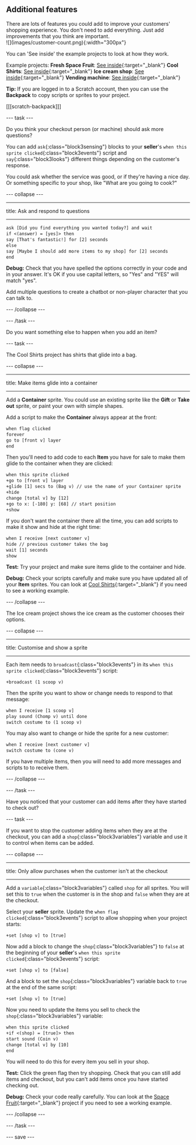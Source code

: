 ## Additional features

<div style="display: flex; flex-wrap: wrap">
<div style="flex-basis: 200px; flex-grow: 1; margin-right: 15px;">
There are lots of features you could add to improve your customers' shopping experience. You don't need to add everything. Just add improvements that you think are important.

</div>
<div>
![](images/customer-count.png){:width="300px"}
</div>
</div>

You can 'See inside' the example projects to look at how they work.

Example projects: **Fresh Space Fruit**: [See inside](https://scratch.mit.edu/projects/528696418/editor){:target="_blank"}
**Cool Shirts**: [See inside](https://scratch.mit.edu/projects/528697069/editor){:target="_blank"}
**Ice cream shop**: [See inside](https://scratch.mit.edu/projects/525972748/editor){:target="_blank"}
**Vending machine**: [See inside](https://scratch.mit.edu/projects/526051796/editor){:target="_blank"}

**Tip:** If you are logged in to a Scratch account, then you can use the **Backpack** to copy scripts or sprites to your project.

[[[scratch-backpack]]]

--- task ---

Do you think your checkout person (or machine) should ask more questions?

You can add `ask`{:class="block3sensing"} blocks to your **seller**'s `when this sprite clicked`{:class="block3events"} script and `say`{:class="block3looks"} different things depending on the customer's response.

You could ask whether the service was good, or if they're having a nice day. Or something specific to your shop, like "What are you going to cook?"

--- collapse ---

---

title: Ask and respond to questions

---

```blocks3
ask [Did you find everything you wanted today?] and wait
if <(answer) = [yes]> then
say [That's fantastic!] for [2] seconds
else
say [Maybe I should add more items to my shop] for [2] seconds
end
```

**Debug:** Check that you have spelled the options correctly in your code and in your answer. It's OK if you use capital letters, so "Yes" and "YES" will match "yes".

Add multiple questions to create a chatbot or non-player character that you can talk to.

--- /collapse ---

--- /task ---

Do you want something else to happen when you add an item?

--- task ---

The Cool Shirts project has shirts that glide into a bag.

--- collapse ---

---

title: Make items glide into a container

---

Add a **Container** sprite. You could use an existing sprite like the **Gift** or **Take out** sprite, or paint your own with simple shapes.

Add a script to make the **Container** always appear at the front:

```blocks3
when flag clicked
forever
go to [front v] layer
end
```

Then you'll need to add code to each **Item** you have for sale to make them glide to the container when they are clicked:

```blocks3
when this sprite clicked
+go to [front v] layer
+glide [1] secs to (Bag v) // use the name of your Container sprite
+hide
change [total v] by [12]
+go to x: [-180] y: [68] // start position
+show
```

If you don't want the container there all the time, you can add scripts to make it show and hide at the right time:

```blocks3
when I receive [next customer v]
hide // previous customer takes the bag
wait [1] seconds
show
```

**Test:** Try your project and make sure items glide to the container and hide.

**Debug:** Check your scripts carefully and make sure you have updated all of your **Item** sprites. You can look at [Cool Shirts](https://scratch.mit.edu/projects/528697069/editor){:target="_blank"} if you need to see a working example.

--- /collapse ---

The Ice cream project shows the ice cream as the customer chooses their options.

--- collapse ---

---

title: Customise and show a sprite

---

Each item needs to `broadcast`{:class="block3events"} in its `when this sprite clicked`{:class="block3events"} script:

```blocks3
+broadcast (1 scoop v)
```

Then the sprite you want to show or change needs to respond to that message:

```blocks3
when I receive [1 scoop v]
play sound (Chomp v) until done
switch costume to (1 scoop v)
```

You may also want to change or hide the sprite for a new customer:

```blocks3
when I receive [next customer v]
switch costume to (cone v)
```

If you have multiple items, then you will need to add more messages and scripts to to receive them.

--- /collapse ---

--- /task ---

Have you noticed that your customer can add items after they have started to check out?

--- task ---

If you want to stop the customer adding items when they are at the checkout, you can add a `shop`{:class="block3variables"} variable and use it to control when items can be added.

--- collapse ---

---
title: Only allow purchases when the customer isn't at the checkout

---

Add a `variable`{:class="block3variables"} called `shop` for all sprites. You will set this to `true` when the customer is in the shop and `false` when they are at the checkout.

Select your **seller** sprite. Update the `when flag clicked`{:class="block3events"} script to allow shopping when your project starts:

```blocks3
+set [shop v] to [true]
```

Now add a block to change the `shop`{:class="block3variables"} to `false` at the beginning of your **seller**'s `when this sprite clicked`{:class="block3events"} script:

```blocks3 
+set [shop v] to [false]
```

And a block to set the `shop`{:class="block3variables"} variable back to `true` at the end of the same script:

```blocks3 
+set [shop v] to [true]
```

Now you need to update the items you sell to check the `shop`{:class="block3variables"} variable:

```blocks3
when this sprite clicked
+if <(shop) = [true]> then
start sound (Coin v)
change [total v] by [10]
end
```

You will need to do this for every item you sell in your shop.

**Test:** Click the green flag then try shopping. Check that you can still add items and checkout, but you can't add items once you have started checking out.

**Debug:** Check your code really carefully. You can look at the [Space Fruit](https://scratch.mit.edu/projects/528696418/editor){:target="_blank"} project if you need to see a working example.

--- /collapse ---

--- /task ---

--- save ---

